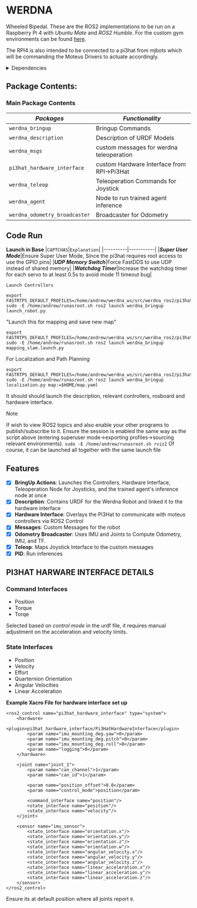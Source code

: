 # WERDNA
Wheeled Bipedal. These are the ROS2 implementations to be run on a Raspberry Pi 4 with *Ubuntu Mate* and *ROS2 Humble*. For the custom gym environments can be found [here](https://github.com/adwng/werdna_genesis).

The RPI4 is also intended to be connected to a pi3hat from mjbots which will be commanding the Moteus Drivers to actuate accordingly. 

<details>
  <summary>Dependencies</summary>

  1. `ROS2 Control`
  2. `ROS2 Controllers` 
  3. `Torch`
  4. `Moteus`
  5. `pi3hat`
   
</details>


## Package Contents:
### Main Package Contents
|_Packages_|_Functionality_|
| ------------- | ------------- |
|`werdna_bringup`|Bringup Commands|
|`werdna_description`|Description of URDF Models|
|`werdna_msgs`|custom messages for werdna teleoperation|
|`pi3hat_hardware_interface`|custom Hardware Interface from RPI->Pi3Hat|
|`werdna_teleop`|Teleoperation Commands for Joystick|
|`werdna_agent`|Node to run trained agent inference|
|`werdna_odometry_broadcaster`|Broadcaster for Odometry|

## Code Run
**Launch in Base**
|`CAPTCHAS`|`Explanation`|
|----------|-----------|
|***Super User Mode***|Ensure Super User Mode, Since the pi3hat requires root access to use the GPIO pins|
|***UDP Memory Switch***|Force FastDDS to use UDP instead of shared memory|
|***Watchdog Timer***|Increase the watchdog timer for each servo to at least 0.5s to avoid mode 11 timeout bug|

`Launch Controllers`
```
export FASTRTPS_DEFAULT_PROFILES=/home/andrew/werdna_ws/src/werdna_ros2/pi3hat_hardware_interface/fastrtps_profile_no_shmem.xml
sudo -E /home/andrew/runasroot.sh ros2 launch werdna_bringup launch_robot.py
```

"Launch this for mapping and save new map"
```
export FASTRTPS_DEFAULT_PROFILES=/home/andrew/werdna_ws/src/werdna_ros2/pi3hat_hardware_interface/fastrtps_profile_no_shmem.xml
sudo -E /home/andrew/runasroot.sh ros2 launch werdna_bringup mapping_slam.launch.py
```

For Localization and Path Planning
```
export FASTRTPS_DEFAULT_PROFILES=/home/andrew/werdna_ws/src/werdna_ros2/pi3hat_hardware_interface/fastrtps_profile_no_shmem.xml
sudo -E /home/andrew/runasroot.sh ros2 launch werdna_bringup localization.py map:=$HOME/map.yaml
```


It should should launch the description, relevant controllers, rosboard and hardware interface.

> [!NOTE]
> If wish to view ROS2 topics and also enable your other programs to publish/subscribe to it. Ensure the session is enabled the same way as the script above (entering superuser mode->exporting profiles->sourcing relevant environments).
> `sudo -E /home/andrew/runasroot.sh rviz2`
> Of course, it can be launched all together with the same launch file

## Features
- [x] **BringUp Actions**: Launches the Controllers, Hardware Interface, Teleoperation Node for Joysticks, and the trained agent's inference node at once
- [x] **Description**: Contains URDF for the Werdna Robot and linked it to the hardware interface
- [x] **Hardware Interface**: Overlays the Pi3Hat to communicate with moteus controllers via ROS2 Control
- [x] **Messages**: Custom Messages for the robot
- [x] **Odometry Broadcaster**: Uses IMU and Joints to Compute Odometry, IMU, and TF.
- [x] **Teleop**: Maps Joystick Interface to the custom messages
- [x] **PID**: Run inferences

## PI3HAT HARWARE INTERFACE DETAILS
### Command Interfaces
- Position
- Torque
- Torqe

Selected based on *control mode* in the urdf file, it requires manual adjustment on the acceleration and velocity limits. 

### State Interfaces
- Position 
- Velocity
- Effort
- Quarternion Orientation
- Angular Velocities
- Linear Acceleration

**Example Xacro File for hardware interface set up**
```
<ros2_control name="pi3hat_hardware_interface" type="system">
    <hardware>
        <plugin>pi3hat_hardware_interface/Pi3HatHardwareInterface</plugin>
        <param name="imu_mounting_deg.yaw">0</param>
        <param name="imu_mounting_deg.pitch">0</param>
        <param name="imu_mounting_deg.roll">0</param>
        <param name="logging">0</param>
    </hardware>

    <joint name="joint_1">
        <param name="can_channel">1</param>
        <param name="can_id">1</param>

        <param name="position_offset">0.0</param>
        <param name="control_mode">position</param>

        <command_interface name="position"/>
        <state_interface name="position"/>
        <state_interface name="velocity"/>
    </joint>

    <sensor name="imu_sensor">
        <state_interface name="orientation.x"/>
        <state_interface name="orientation.y"/>
        <state_interface name="orientation.z"/>
        <state_interface name="orientation.w"/>
        <state_interface name="angular_velocity.x"/>
        <state_interface name="angular_velocity.y"/>
        <state_interface name="angular_velocity.z"/>
        <state_interface name="linear_acceleration.x"/>
        <state_interface name="linear_acceleration.y"/>
        <state_interface name="linear_acceleration.z"/>
    </sensor>
</ros2_control>
```

Ensure its at default position where all joints report `0`.




